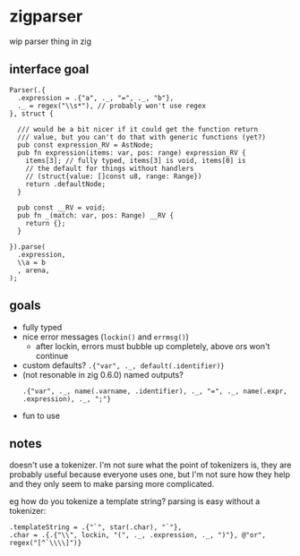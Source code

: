 # zigparser
wip parser thing in zig

## interface goal

```zig
Parser(.{
  .expression = .{"a", ._, "=", ._, "b"},
  ._ = regex("\\s*"), // probably won't use regex
}, struct {

  /// would be a bit nicer if it could get the function return
  /// value, but you can't do that with generic functions (yet?)
  pub const expression_RV = AstNode;
  pub fn expression(items: var, pos: range) expression_RV {
    items[3]; // fully typed, items[3] is void, items[0] is
    // the default for things without handlers
    // (struct{value: []const u8, range: Range})
    return .defaultNode;
  }

  pub const __RV = void;
  pub fn _(match: var, pos: Range) __RV {
    return {};
  }
  
}).parse(
  .expression,
  \\a = b
  , arena,
);
```

## goals

- fully typed
- nice error messages (`lockin()` and `errmsg()`)
  - after lockin, errors must bubble up completely,
    above ors won't continue
- custom defaults? `.{"var", ._, default(.identifier)}`
- (not resonable in zig 0.6.0) named outputs?
  ```zig
  .{"var", ._, name(.varname, .identifier), ._, "=", ._, name(.expr, .expression), ._, ";"}
  ```
- fun to use

## notes

doesn't use a tokenizer. I'm not sure what the point of
tokenizers is, they are probably useful because everyone
uses one, but I'm not sure how they help and they only
seem to make parsing more complicated.

eg how do you tokenize a template string? parsing is easy
without a tokenizer:

```zig
.templateString = .{"`", star(.char), "`"},
.char = .{.{"\\", lockin, "(", ._, .expression, ._, ")"}, @"or", regex("[^`\\\\]")}
```
